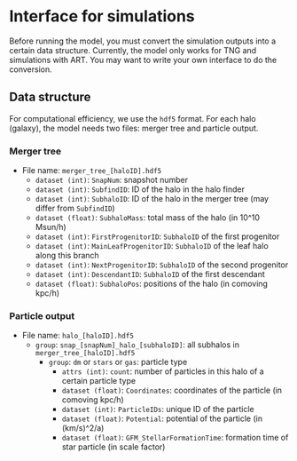 # Interface for simulations

Before running the model, you must convert the simulation outputs into a certain data structure. Currently, the model only works for TNG and simulations with ART. You may want to write your own interface to do the conversion.

## Data structure

For computational efficiency, we use the `hdf5` format. For each halo (galaxy), the model needs two files: merger tree and particle output. 

### Merger tree

- File name: `merger_tree_[haloID].hdf5`
	- `dataset (int)`: `SnapNum`: snapshot number
	- `dataset (int)`: `SubfindID`: ID of the halo in the halo finder
	- `dataset (int)`: `SubhaloID`: ID of the halo in the merger tree (may differ from `SubfindID`)
	- `dataset (float)`: `SubhaloMass`: total mass of the halo (in 10^10 Msun/h)
	- `dataset (int)`: `FirstProgenitorID`: `SubhaloID` of the first progenitor
	- `dataset (int)`: `MainLeafProgenitorID`: `SubhaloID` of the leaf halo along this branch
	- `dataset (int)`: `NextProgenitorID`: `SubhaloID` of the second progenitor
	- `dataset (int)`: `DescendantID`: `SubhaloID` of the first descendant
	- `dataset (float)`: `SubhaloPos`: positions of the halo (in comoving kpc/h)

### Particle output

- File name: `halo_[haloID].hdf5`
	- `group`: `snap_[snapNum]_halo_[subhaloID]`: all subhalos in `merger_tree_[haloID].hdf5`
		- `group`: `dm` or `stars` or `gas`: particle type
			- `attrs (int)`: `count`: number of particles in this halo of a certain particle type
			- `dataset (float)`: `Coordinates`: coordinates of the particle (in comoving kpc/h)
			- `dataset (int)`: `ParticleIDs`: unique ID of the particle
			- `dataset (float)`: `Potential`: potential of the particle (in (km/s)^2/a)
			- `dataset (float)`: `GFM_StellarFormationTime`: formation time of star particle (in scale factor)